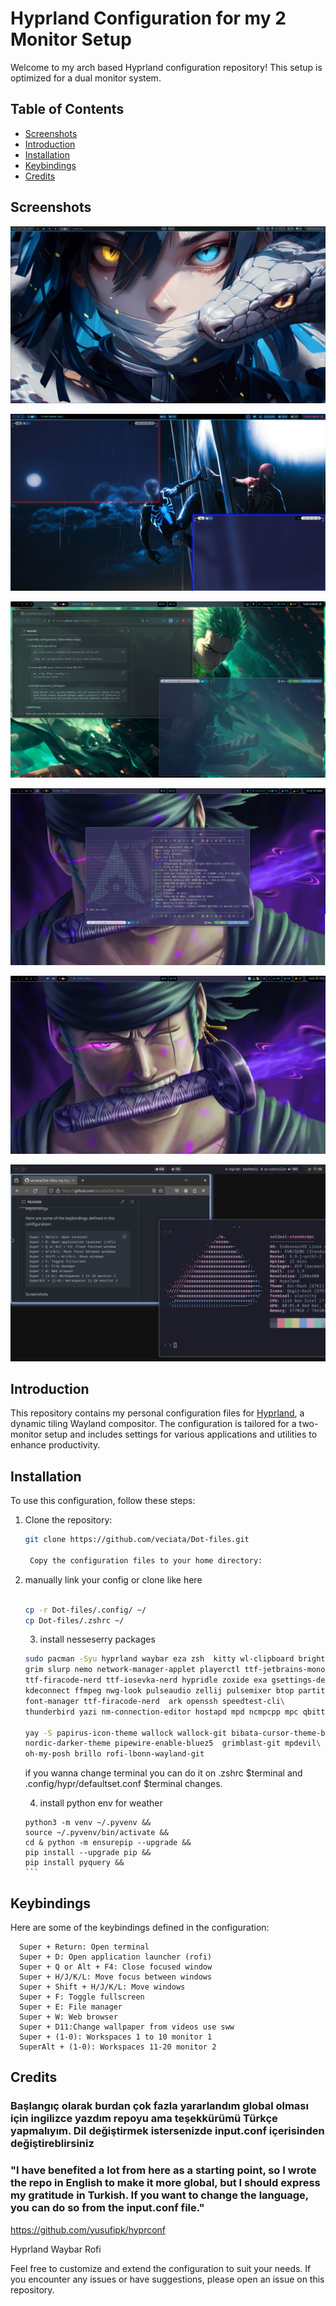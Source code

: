 # Hyprland Configuration for my 2 Monitor Setup

Welcome to my arch based Hyprland configuration repository! This setup is optimized for a dual monitor system.

## Table of Contents

- [Screenshots](#screenshots)
- [Introduction](#introduction)
- [Installation](#installation)
- [Keybindings](#keybindings)
- [Credits](#credits)

## Screenshots

![Main](Screenshots/Screenshot5.png)

![Main](Screenshots/Screenshot4.png)

![Main](Screenshots/Screenshot3.png)

![Main](Screenshots/screenshot.png)

![Main](Screenshots/Screenshot2.jpeg)

![Main](Screenshots/Screenshot.png)

## Introduction

This repository contains my personal configuration files for [Hyprland](https://github.com/hyprwm/Hyprland), a dynamic tiling Wayland compositor. The configuration is tailored for a two-monitor setup and includes settings for various applications and utilities to enhance productivity.

## Installation

To use this configuration, follow these steps:

1. Clone the repository:

   ```sh
   git clone https://github.com/veciata/Dot-files.git

    Copy the configuration files to your home directory:

   ```

2. manually link your config or clone like here

   ```sh

   cp -r Dot-files/.config/ ~/
   cp Dot-files/.zshrc ~/
   ```

   3. install nesseserry packages

   ```sh
   sudo pacman -Syu hyprland waybar eza zsh  kitty wl-clipboard brightnessctl pavucontrol\
   grim slurp nemo network-manager-applet playerctl ttf-jetbrains-mono papirus-icon-theme\
   ttf-firacode-nerd ttf-iosevka-nerd hypridle zoxide exa gsettings-desktop-schemas polkit-gnome thefuck\
   kdeconnect ffmpeg nwg-look pulseaudio zellij pulsemixer btop partitionmanager bluez\
   font-manager ttf-firacode-nerd  ark openssh speedtest-cli\
   thunderbird yazi nm-connection-editor hostapd mpd ncmpcpp mpc qbittorrent calcurse pulsemixer

   yay -S papirus-icon-theme wallock wallock-git bibata-cursor-theme-bin nordic-theme\
   nordic-darker-theme pipewire-enable-bluez5  grimblast-git mpdevil\
   oh-my-posh brillo rofi-lbonn-wayland-git
   ```

   if you wanna change terminal you can do it on .zshrc $terminal and .config/hypr/defaultset.conf $terminal changes.

   4. install python env for weather

   ````$ sh
   python3 -m venv ~/.pyvenv &&
   source ~/.pyvenv/bin/activate &&
   cd & python -m ensurepip --upgrade &&
   pip install --upgrade pip &&
   pip install pyquery &&
   ```
   ````

## Keybindings

Here are some of the keybindings defined in the configuration:

      Super + Return: Open terminal
      Super + D: Open application launcher (rofi)
      Super + Q or Alt + F4: Close focused window
      Super + H/J/K/L: Move focus between windows
      Super + Shift + H/J/K/L: Move windows
      Super + F: Toggle fullscreen
      Super + E: File manager
      Super + W: Web browser
      Super + D11:Change wallpaper from videos use sww
      Super + (1-0): Workspaces 1 to 10 monitor 1
      SuperAlt + (1-0): Workspaces 11-20 monitor 2

## Credits

### Başlangıç olarak burdan çok fazla yararlandım global olması için ingilizce yazdım repoyu ama teşekkürümü Türkçe yapmalıyım. Dil değiştirmek istersenizde input.conf içerisinden değiştireblirsiniz

### "I have benefited a lot from here as a starting point, so I wrote the repo in English to make it more global, but I should express my gratitude in Turkish. If you want to change the language, you can do so from the input.conf file."

<https://github.com/yusufipk/hyprconf>

Hyprland
Waybar
Rofi

Feel free to customize and extend the configuration to suit your needs. If you encounter any issues or have suggestions, please open an issue on this repository.

```

```
